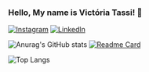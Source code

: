 

### Hello, My name is Victória Tassi! 🌹


[![Instagram](https://img.shields.io/badge/Instagram-E4405F?style=for-the-badge&logo=instagram&logoColor=white)](https://www.instagram.com/victoriatassi/)
[![Linkedln](https://img.shields.io/badge/LinkedIn-0077B5?style=for-the-badge&logo=linkedin&logoColor=white)](https://www.linkedin.com/in/victoria-tassi-574694304/)


![Anurag's GitHub stats](https://github-readme-stats.vercel.app/api?username=Tassizinha&show_icons=true&theme=gruvbox_dark)
[![Readme Card](https://github-readme-stats.vercel.app/api/pin/?username=anuraghazra&repo=github-readme-stats)](https://github.com/Tassizinha/github-readme-stats)

![Top Langs](https://github-readme-stats.vercel.app/api/top-langs/?username=Tassizinha&hide_progress=true&theme=gruvbox_purple)









